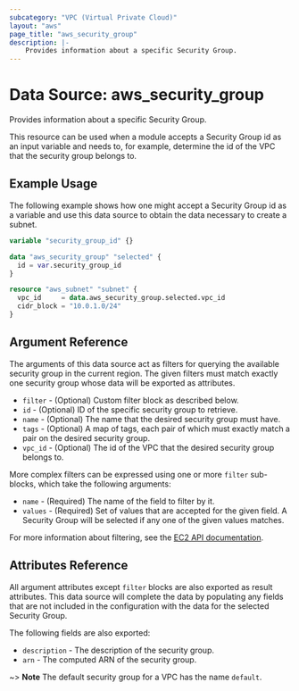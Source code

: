 ```yaml
---
subcategory: "VPC (Virtual Private Cloud)"
layout: "aws"
page_title: "aws_security_group"
description: |-
    Provides information about a specific Security Group.
---
```


# Data Source: aws_security_group

Provides information about a specific Security Group.

This resource can be used when a module accepts a Security Group id as
an input variable and needs to, for example, determine the id of the
VPC that the security group belongs to.

## Example Usage

The following example shows how one might accept a Security Group id as a variable
and use this data source to obtain the data necessary to create a subnet.

```terraform
variable "security_group_id" {}

data "aws_security_group" "selected" {
  id = var.security_group_id
}

resource "aws_subnet" "subnet" {
  vpc_id     = data.aws_security_group.selected.vpc_id
  cidr_block = "10.0.1.0/24"
}
```

## Argument Reference

The arguments of this data source act as filters for querying the available
security group in the current region. The given filters must match exactly one
security group whose data will be exported as attributes.


* `filter` - (Optional) Custom filter block as described below.
* `id` - (Optional) ID of the specific security group to retrieve.
* `name` - (Optional) The name that the desired security group must have.
* `tags` - (Optional) A map of tags, each pair of which must exactly match
  a pair on the desired security group.
* `vpc_id` - (Optional) The id of the VPC that the desired security group belongs to.

More complex filters can be expressed using one or more `filter` sub-blocks,
which take the following arguments:

* `name` - (Required) The name of the field to filter by it.
* `values` - (Required) Set of values that are accepted for the given field.
  A Security Group will be selected if any one of the given values matches.

For more information about filtering, see the [EC2 API documentation][describe-security-groups].

## Attributes Reference

All argument attributes except `filter` blocks are also exported as
result attributes. This data source will complete the data by populating
any fields that are not included in the configuration with the data for
the selected Security Group.

The following fields are also exported:

* `description` - The description of the security group.
* `arn` - The computed ARN of the security group.

~> **Note** The default security group for a VPC has the name `default`.

[describe-security-groups]: https://docs.cloud.croc.ru/en/api/ec2/security_groups/DescribeSecurityGroups.html
